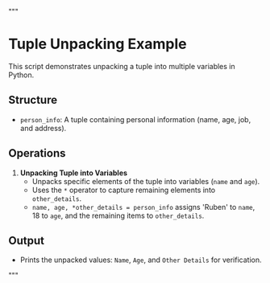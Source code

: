 """
# Tuple Unpacking Example

This script demonstrates unpacking a tuple into multiple variables in Python.

## Structure
- `person_info`: A tuple containing personal information (name, age, job, and address).

## Operations

1. **Unpacking Tuple into Variables**
   - Unpacks specific elements of the tuple into variables (`name` and `age`).
   - Uses the `*` operator to capture remaining elements into `other_details`.
   - `name, age, *other_details = person_info` assigns 'Ruben' to `name`, 18 to `age`, and the remaining items to `other_details`.

## Output
- Prints the unpacked values: `Name`, `Age`, and `Other Details` for verification.

"""
